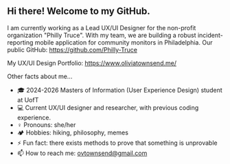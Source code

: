 ## Hi there! Welcome to my GitHub.

I am currently working as a Lead UX/UI Designer for the non-profit organization "Philly Truce". With my team, we are building a robust incident-reporting mobile application for community monitors in Philadelphia. Our public GitHub: https://github.com/Philly-Truce

My UX/UI Design Portfolio: https://www.oliviatownsend.me/

Other facts about me...
- :mortar_board: 2024-2026 Masters of Information (User Experience Design) student at UofT
- :computer: Current UX/UI designer and researcher, with previous coding experience. 
- :female_sign: Pronouns: she/her
-  :camping: Hobbies: hiking, philosophy, memes
- ⚡ Fun fact: there exists methods to prove that something is unprovable
- 📫 How to reach me: ovtownsend@gmail.com

